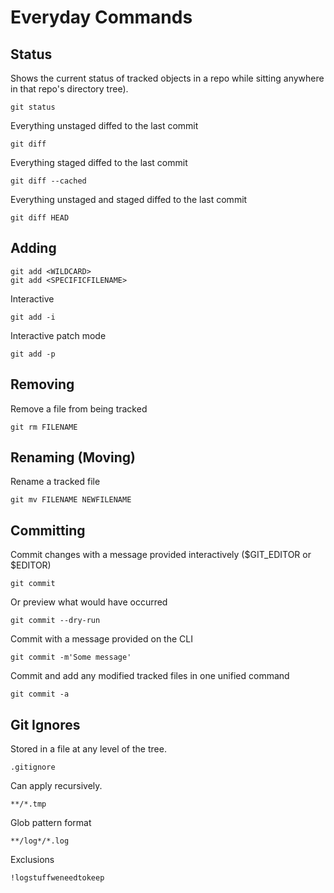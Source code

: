# Everyday Commands

## Status
Shows the current status of tracked objects in a repo while sitting anywhere in that repo's directory tree).

    git status

Everything unstaged diffed to the last commit

    git diff
    
Everything staged diffed to the last commit

    git diff --cached
    
Everything unstaged and staged diffed to the last commit

    git diff HEAD

## Adding
    git add <WILDCARD>
    git add <SPECIFICFILENAME>

Interactive

    git add -i

Interactive patch mode

    git add -p
    
## Removing
Remove a file from being tracked

    git rm FILENAME
    
## Renaming (Moving)
Rename a tracked file

    git mv FILENAME NEWFILENAME

## Committing
Commit changes with a message provided interactively ($GIT_EDITOR or $EDITOR)

    git commit
    
Or preview what would have occurred

    git commit --dry-run

Commit with a message provided on the CLI

    git commit -m'Some message'

Commit and add any modified tracked files in one unified command

    git commit -a

## Git Ignores
Stored in a file at any level of the tree.

    .gitignore

Can apply recursively.

    **/*.tmp

Glob pattern format

    **/log*/*.log

Exclusions

    !logstuffweneedtokeep